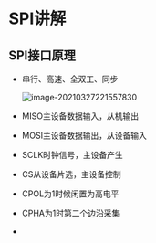 # SPI讲解

## SPI接口原理

+ 串行、高速、全双工、同步

  ![image-20210327221557830](C:\Users\Sherlock\AppData\Roaming\Typora\typora-user-images\image-20210327221557830.png)

+ MISO主设备数据输入，从机输出
+ MOSI主设备数据输出，从设备输入
+ SCLK时钟信号，主设备产生
+ CS从设备片选，主设备控制 
+ CPOL为1时候闲置为高电平
+ CPHA为1时第二个边沿采集
+ 